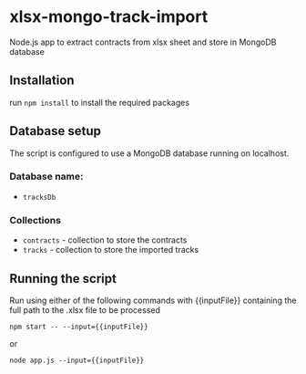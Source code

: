 # xlsx-mongo-track-import

Node.js app to extract contracts from xlsx sheet and store in MongoDB database

## Installation

run `npm install` to install the required packages

## Database setup

The script is configured to use a MongoDB database running on localhost.

### Database name:

- `tracksDb`

### Collections

- `contracts` - collection to store the contracts
- `tracks` - collection to store the imported tracks

## Running the script

Run using either of the following commands with {{inputFile}} containing the full path to the .xlsx file to be processed

```
npm start -- --input={{inputFile}}
```

or

```
node app.js --input={{inputFile}}
```
